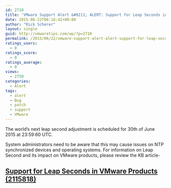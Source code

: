 ```yaml
---
id: 2710
title: 'VMware Support Alert &#8211; ALERT: Support for Leap Seconds in VMware Products'
date: 2015-06-22T06:18:42+00:00
author: "Rick Scherer"
layout: single
guid: http://vmwaretips.com/wp/?p=2710
permalink: /2015/06/22/vmware-support-alert-alert-support-for-leap-seconds-in-vmware-products/
ratings_users:
  - 0
ratings_score:
  - 0
ratings_average:
  - 0
views:
  - 2750
categories:
  - Alert
tags:
  - alert
  - Bug
  - patch
  - support
  - VMware
---
```

The world’s next leap second adjustment is scheduled for 30th of June 2015 at 23:59:60 UTC.

System administrators need to be aware that this may cause issues on NTP synchronized devices and operating systems. For information on Leap Second and its impact on VMware products, please review the KB article-

## <a href="http://vmw.re/1RvjQhp" target="_blank">Support for Leap Seconds in VMware Products (2115818)</a>

&nbsp;